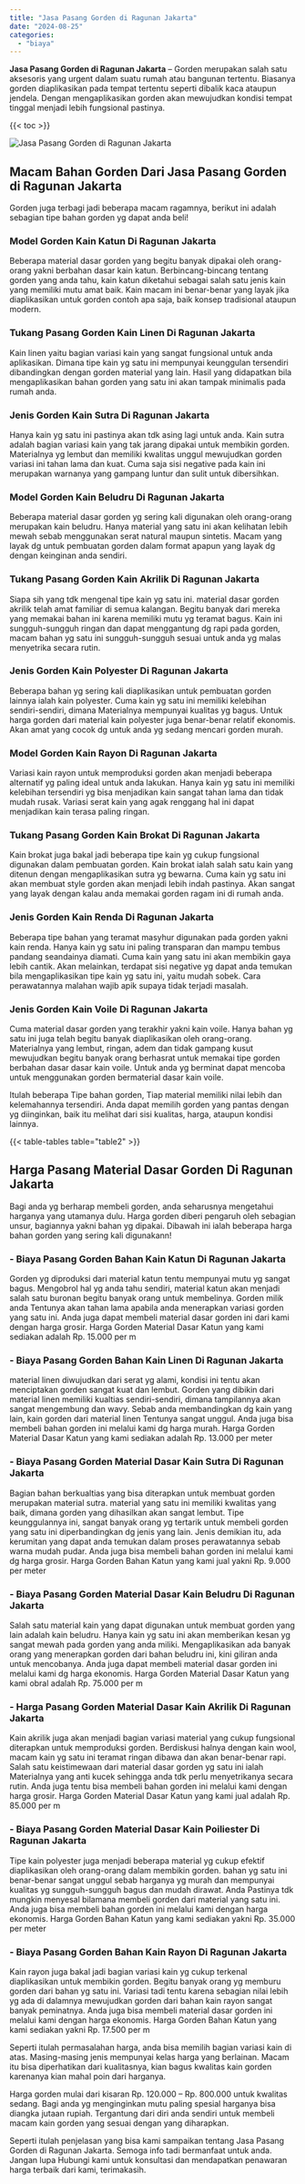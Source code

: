 ```yaml
---
title: "Jasa Pasang Gorden di Ragunan Jakarta"
date: "2024-08-25"
categories: 
  - "biaya"
---
```


**Jasa Pasang Gorden di Ragunan Jakarta** – Gorden merupakan salah satu aksesoris yang urgent dalam suatu rumah atau bangunan tertentu. Biasanya gorden diaplikasikan pada tempat tertentu seperti dibalik kaca ataupun jendela. Dengan mengaplikasikan gorden akan mewujudkan kondisi tempat tinggal menjadi lebih fungsional pastinya.

{{< toc >}}

![Jasa Pasang Gorden di Ragunan Jakarta](/images/pasang-gorden-murah14.png)

## Macam Bahan Gorden Dari Jasa Pasang Gorden di Ragunan Jakarta

Gorden juga terbagi jadi beberapa macam ragamnya, berikut ini adalah sebagian tipe bahan gorden yg dapat anda beli!

### Model Gorden Kain Katun Di Ragunan Jakarta

Beberapa material dasar gorden yang begitu banyak dipakai oleh orang-orang yakni berbahan dasar kain katun. Berbincang-bincang tentang gorden yang anda tahu, kain katun diketahui sebagai salah satu jenis kain yang memiliki mutu amat baik. Kain macam ini benar-benar yang layak jika diaplikasikan untuk gorden contoh apa saja, baik konsep tradisional ataupun modern.

### Tukang Pasang Gorden Kain Linen Di Ragunan Jakarta

Kain linen yaitu bagian variasi kain yang sangat fungsional untuk anda aplikasikan. Dimana tipe kain yg satu ini mempunyai keunggulan tersendiri dibandingkan dengan gorden material yang lain. Hasil yang didapatkan bila mengaplikasikan bahan gorden yang satu ini akan tampak minimalis pada rumah anda.

### Jenis Gorden Kain Sutra Di Ragunan Jakarta

Hanya kain yg satu ini pastinya akan tdk asing lagi untuk anda. Kain sutra adalah bagian variasi kain yang tak jarang dipakai untuk membikin gorden. Materialnya yg lembut dan memiliki kwalitas unggul mewujudkan gorden variasi ini tahan lama dan kuat. Cuma saja sisi negative pada kain ini merupakan warnanya yang gampang luntur dan sulit untuk dibersihkan.

### Model Gorden Kain Beludru Di Ragunan Jakarta

Beberapa material dasar gorden yg sering kali digunakan oleh orang-orang merupakan kain beludru. Hanya material yang satu ini akan kelihatan lebih mewah sebab menggunakan serat natural maupun sintetis. Macam yang layak dg untuk pembuatan gorden dalam format apapun yang layak dg dengan keinginan anda sendiri.

### Tukang Pasang Gorden Kain Akrilik Di Ragunan Jakarta

Siapa sih yang tdk mengenal tipe kain yg satu ini. material dasar gorden akrilik telah amat familiar di semua kalangan. Begitu banyak dari mereka yang memakai bahan ini karena memiliki mutu yg teramat bagus. Kain ini sungguh-sungguh ringan dan dapat menggantung dg rapi pada gorden, macam bahan yg satu ini sungguh-sungguh sesuai untuk anda yg malas menyetrika secara rutin.

### Jenis Gorden Kain Polyester Di Ragunan Jakarta

Beberapa bahan yg sering kali diaplikasikan untuk pembuatan gorden lainnya ialah kain polyester. Cuma kain yg satu ini memiliki kelebihan sendiri-sendiri, dimana Materialnya mempunyai kualitas yg bagus. Untuk harga gorden dari material kain polyester juga benar-benar relatif ekonomis. Akan amat yang cocok dg untuk anda yg sedang mencari gorden murah.

### Model Gorden Kain Rayon Di Ragunan Jakarta

Variasi kain rayon untuk memproduksi gorden akan menjadi beberapa alternatif yg paling ideal untuk anda lakukan. Hanya kain yg satu ini memiliki kelebihan tersendiri yg bisa menjadikan kain sangat tahan lama dan tidak mudah rusak. Variasi serat kain yang agak renggang hal ini dapat menjadikan kain terasa paling ringan.

### Tukang Pasang Gorden Kain Brokat Di Ragunan Jakarta

Kain brokat juga bakal jadi beberapa tipe kain yg cukup fungsional digunakan dalam pembuatan gorden. Kain brokat ialah salah satu kain yang ditenun dengan mengaplikasikan sutra yg bewarna. Cuma kain yg satu ini akan membuat style gorden akan menjadi lebih indah pastinya. Akan sangat yang layak dengan kalau anda memakai gorden ragam ini di rumah anda.

### Jenis Gorden Kain Renda Di Ragunan Jakarta

Beberapa tipe bahan yang teramat masyhur digunakan pada gorden yakni kain renda. Hanya kain yg satu ini paling transparan dan mampu tembus pandang seandainya diamati. Cuma kain yang satu ini akan membikin gaya lebih cantik. Akan melainkan, terdapat sisi negative yg dapat anda temukan bila mengaplikasikan tipe kain yg satu ini, yaitu mudah sobek. Cara perawatannya malahan wajib apik supaya tidak terjadi masalah.

### Jenis Gorden Kain Voile Di Ragunan Jakarta

Cuma material dasar gorden yang terakhir yakni kain voile. Hanya bahan yg satu ini juga telah begitu banyak diaplikasikan oleh orang-orang. Materialnya yang lembut, ringan, adem dan tidak gampang kusut mewujudkan begitu banyak orang berhasrat untuk memakai tipe gorden berbahan dasar dasar kain voile. Untuk anda yg berminat dapat mencoba untuk menggunakan gorden bermaterial dasar kain voile.

Itulah beberapa Tipe bahan gorden, Tiap material memiliki nilai lebih dan kelemahannya tersendiri. Anda dapat memilih gorden yang pantas dengan yg diinginkan, baik itu melihat dari sisi kualitas, harga, ataupun kondisi lainnya.

{{< table-tables table="table2" >}}

## Harga Pasang Material Dasar Gorden Di Ragunan Jakarta

Bagi anda yg berharap membeli gorden, anda seharusnya mengetahui harganya yang utamanya dulu. Harga gorden diberi pengaruh oleh sebagian unsur, bagiannya yakni bahan yg dipakai. Dibawah ini ialah beberapa harga bahan gorden yang sering kali digunakann!

### \- Biaya Pasang Gorden Bahan Kain Katun Di Ragunan Jakarta

Gorden yg diproduksi dari material katun tentu mempunyai mutu yg sangat bagus. Mengobrol hal yg anda tahu sendiri, material katun akan menjadi salah satu buronan begitu banyak orang untuk membelinya. Gorden milik anda Tentunya akan tahan lama apabila anda menerapkan variasi gorden yang satu ini. Anda juga dapat membeli material dasar gorden ini dari kami dengan harga grosir. Harga Gorden Material Dasar Katun yang kami sediakan adalah Rp. 15.000 per m

### \- Biaya Pasang Gorden Bahan Kain Linen Di Ragunan Jakarta

material linen diwujudkan dari serat yg alami, kondisi ini tentu akan menciptakan gorden sangat kuat dan lembut. Gorden yang dibikin dari material linen memiliki kualtias sendiri-sendiri, dimana tampilannya akan sangat mengembung dan wavy. Sebab anda membandingkan dg kain yang lain, kain gorden dari material linen Tentunya sangat unggul. Anda juga bisa membeli bahan gorden ini melalui kami dg harga murah. Harga Gorden Material Dasar Katun yang kami sediakan adalah Rp. 13.000 per meter

### \- Biaya Pasang Gorden Material Dasar Kain Sutra Di Ragunan Jakarta

Bagian bahan berkualtias yang bisa diterapkan untuk membuat gorden merupakan material sutra. material yang satu ini memiliki kwalitas yang baik, dimana gorden yang dihasilkan akan sangat lembut. Tipe keunggulannya ini, sangat banyak orang yg tertarik untuk membeli gorden yang satu ini diperbandingkan dg jenis yang lain. Jenis demikian itu, ada kerumitan yang dapat anda temukan dalam proses perawatannya sebab warna mudah pudar. Anda juga bisa membeli bahan gorden ini melalui kami dg harga grosir. Harga Gorden Bahan Katun yang kami jual yakni Rp. 9.000 per meter

### \- Biaya Pasang Gorden Material Dasar Kain Beludru Di Ragunan Jakarta

Salah satu material kain yang dapat digunakan untuk membuat gorden yang lain adalah kain beludru. Hanya kain yg satu ini akan memberikan kesan yg sangat mewah pada gorden yang anda miliki. Mengaplikasikan ada banyak orang yang menerapkan gorden dari bahan beludru ini, kini giliran anda untuk mencobanya. Anda juga dapat membeli material dasar gorden ini melalui kami dg harga ekonomis. Harga Gorden Material Dasar Katun yang kami obral adalah Rp. 75.000 per m

### \- Harga Pasang Gorden Material Dasar Kain Akrilik Di Ragunan Jakarta

Kain akrilik juga akan menjadi bagian variasi material yang cukup fungsional diterapkan untuk memproduksi gorden. Berdiskusi halnya dengan kain wool, macam kain yg satu ini teramat ringan dibawa dan akan benar-benar rapi. Salah satu keistimewaan dari material dasar gorden yg satu ini ialah Materialnya yang anti kucek sehingga anda tdk perlu menyetrikanya secara rutin. Anda juga tentu bisa membeli bahan gorden ini melalui kami dengan harga grosir. Harga Gorden Material Dasar Katun yang kami jual adalah Rp. 85.000 per m

### \- Biaya Pasang Gorden Material Dasar Kain Poiliester Di Ragunan Jakarta

Tipe kain polyester juga menjadi beberapa material yg cukup efektif diaplikasikan oleh orang-orang dalam membikin gorden. bahan yg satu ini benar-benar sangat unggul sebab harganya yg murah dan mempunyai kualitas yg sungguh-sungguh bagus dan mudah dirawat. Anda Pastinya tdk mungkin menyesal bilamana membeli gorden dari material yang satu ini. Anda juga bisa membeli bahan gorden ini melalui kami dengan harga ekonomis. Harga Gorden Bahan Katun yang kami sediakan yakni Rp. 35.000 per meter

### \- Biaya Pasang Gorden Bahan Kain Rayon Di Ragunan Jakarta

Kain rayon juga bakal jadi bagian variasi kain yg cukup terkenal diaplikasikan untuk membikin gorden. Begitu banyak orang yg memburu gorden dari bahan yg satu ini. Variasi tadi tentu karena sebagian nilai lebih yg ada di dalamnya mewujudkan gorden dari bahan kain rayon sangat banyak peminatnya. Anda juga bisa membeli material dasar gorden ini melalui kami dengan harga ekonomis. Harga Gorden Bahan Katun yang kami sediakan yakni Rp. 17.500 per m

Seperti itulah permasalahan harga, anda bisa memilih bagian variasi kain di atas. Masing-masing jenis mempunyai kelas harga yang berlainan. Macam itu bisa diperhatikan dari kualitasnya, kian bagus kwalitas kain gorden karenanya kian mahal poin dari harganya.

Harga gorden mulai dari kisaran Rp. 120.000 – Rp. 800.000 untuk kwalitas sedang. Bagi anda yg menginginkan mutu paling spesial harganya bisa diangka jutaan rupiah. Tergantung dari diri anda sendiri untuk membeli macam kain gorden yang sesuai dengan yang diharapkan.

Seperti itulah penjelasan yang bisa kami sampaikan tentang Jasa Pasang Gorden di Ragunan Jakarta. Semoga info tadi bermanfaat untuk anda. Jangan lupa Hubungi kami untuk konsultasi dan mendapatkan penawaran harga terbaik dari kami, terimakasih.

